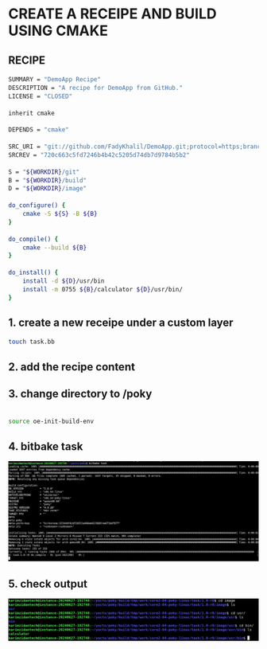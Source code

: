 # CREATE A RECEIPE AND BUILD USING CMAKE

## RECIPE

```sh
SUMMARY = "DemoApp Recipe"
DESCRIPTION = "A recipe for DemoApp from GitHub."
LICENSE = "CLOSED"

inherit cmake

DEPENDS = "cmake"

SRC_URI = "git://github.com/FadyKhalil/DemoApp.git;protocol=https;branch=main"
SRCREV = "720c663c5fd7246b4b42c5205d74db7d9784b5b2"

S = "${WORKDIR}/git"
B = "${WORKDIR}/build"
D = "${WORKDIR}/image"

do_configure() {
    cmake -S ${S} -B ${B}
}

do_compile() {
    cmake --build ${B}
}

do_install() {
    install -d ${D}/usr/bin
    install -m 0755 ${B}/calculator ${D}/usr/bin/
}


```
## 1. create a new receipe under a custom layer

```sh
touch task.bb

```

## 2. add the recipe content 


## 3. change directory to /poky 

```sh

source oe-init-build-env

```

## 4. bitbake task

![alt text](<images/Screenshot from 2024-08-11 02-34-42.png>)

## 5. check output 

![alt text](images/image.png)



